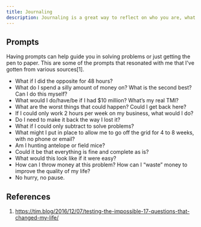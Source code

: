 ```yaml
---
title: Journaling
description: Journaling is a great way to reflect on who you are, what you do, and what you want or need.
---
```


## Prompts

Having prompts can help guide you in solving problems or just getting the pen to paper. This are some of the prompts that resonated with me that I've gotten from various sources[1].

- What if I did the opposite for 48 hours?
- What do I spend a silly amount of money on? What is the second best? Can I do this myself?
- What would I do/have/be if I had $10 million? What’s my real TMI?
- What are the worst things that could happen? Could I get back here?
- If I could only work 2 hours per week on my business, what would I do?
- Do I need to make it back the way I lost it?
- What if I could only subtract to solve problems?
- What might I put in place to allow me to go off the grid for 4 to 8 weeks, with no phone or email?
- Am I hunting antelope or field mice?
- Could it be that everything is fine and complete as is?
- What would this look like if it were easy?
- How can I throw money at this problem? How can I “waste” money to improve the quality of my life?
- No hurry, no pause.

## References

1. https://tim.blog/2016/12/07/testing-the-impossible-17-questions-that-changed-my-life/